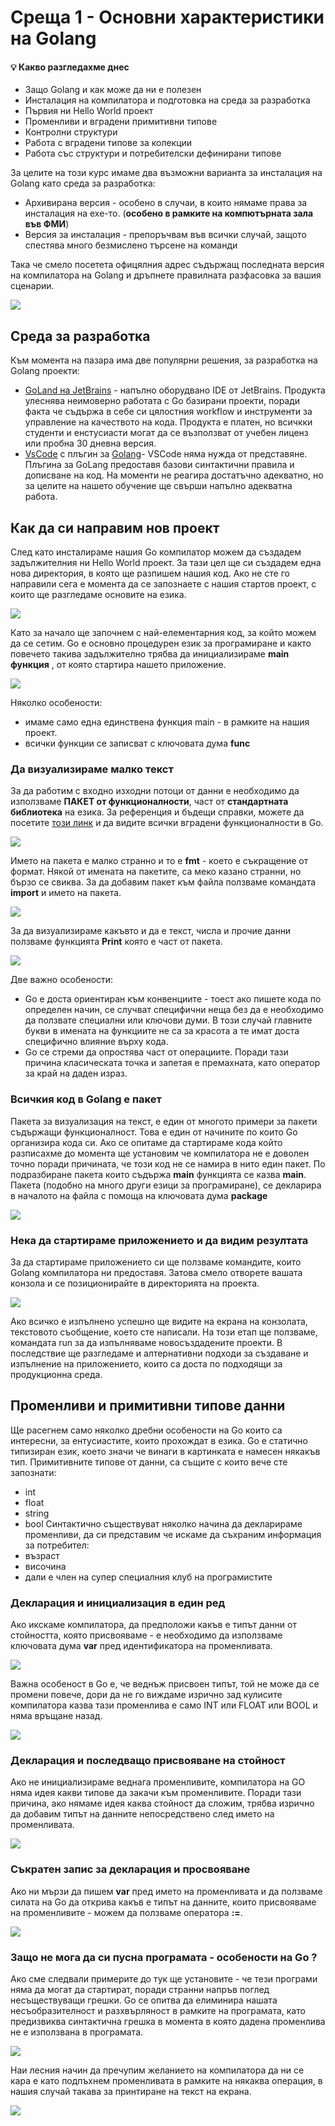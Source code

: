 # Среща 1 - Основни характеристики на Golang

#### 💡 Какво разгледахме днес
- Защо Golang и как може да ни е полезен
- Инсталация на компилатора и подготовка на среда за разработка
- Първия ни Hello World проект
- Променливи и вградени примитивни типове
- Контролни структури 
- Работа с вградени типове за колекции
- Работа със структури и потребителски дефинирани типове


За целите на този курс имаме два възможни варианта за инсталация на Golang като среда за разработка:
- Архивирана версия - особено в случаи, в които нямаме права за инсталация на exe-то. (**особено в рамките на компютърната зала във ФМИ**)
- Версия за инсталация - препоръчвам във всички случай, защото спестява много безмислено търсене на команди

Така че смело посетета офицялния адрес съдържащ последната версия на компилатора на Golang и дръпнете правилната разфасовка за вашия сценарии.

![](2024-05-10-20-13-56.png)


## Среда за разработка

Към момента на пазара има две популярни решения, за разработка на Golang проекти:
- [GoLand на JetBrains](https://www.jetbrains.com/go/) - напълно оборудвано IDE от JetBrains. Продукта улеснява неимоверно работата с Go базирани проекти, поради факта че съдържа в себе си цялостния workflow и инструменти за управление на качеството на кода. Продукта е платен, но всичкки студенти и енстусиасти могат да се възползват от учебен лиценз или пробна 30 дневна версия.
- [VsCode](https://code.visualstudio.com/) с плъгин за [Golang](https://marketplace.visualstudio.com/items?itemName=golang.go)- VSCode няма нужда от представяне. Плъгина за GoLang предоставя базови синтактични правила и дописване на код. На моменти не реагира достатъчно адекватно, но за целите на нашето обучение ще свърши напълно адекватна работа.

## Как да си направим нов проект

След като инсталираме нашия Go компилатор можем да създадем задължителния ни Hello World проект. За тази цел ще си създадем една нова директория, в която ще разпишем нашия код. Ако не сте го направили сега е момента да се запознаете с нашия стартов проект, с които ще разгледаме основите на езика. 

![](2024-05-10-20-40-14.png)

Като за начало ще започнем с най-елементарния код, за който можем да се сетим. Go е основно процедурен език за програмиране и както повечето такива задължително трябва да инициализираме **main функция** , от която стартира нашето приложение.

![](2024-05-10-20-47-30.png)

Няколко особености:
- имаме само една единствена функция main - в рамките на нашия проект.
- всички функции се записват с ключовата дума **func**

### Да визуализираме малко текст

За да работим с входно изходни потоци от данни е необходимо да използваме **ПАКЕТ от функционалности**, част от **стандартната библиотека** на езика. За референция и бъдещи справки, можете да посетите [този линк](https://pkg.go.dev/std) и да видите всички вградени функционалности в Go.

![](2024-05-10-20-59-06.png)

Името на пакета е малко странно и то е **fmt** - което е съкращение от формат. Някой от имената на пакетите, са меко казано странни, но бързо се свиква. 
За да добавим пакет към файла ползваме командата **import** и името на пакета. 

![](2024-05-10-21-04-06.png)

За да визуализираме какъвто и да е текст, числа и прочие данни ползваме функцията **Print** която е част от пакета. 

![](2024-05-10-21-09-52.png)

Две важно особености:
- Go е доста ориентиран към конвенциите - тоест ако пишете кода по определен начин, се случват специфични неща без да е необходимо да ползвате специални или ключови думи. В този случай главните букви в имената на функциите не са за красота а те имат доста специфично влияние върху кода.
- Go се стреми да опростява част от операциите. Поради тази причина класическата точка и запетая е премахната, като оператор за край на даден израз. 

### Всичкия код в Golang е пакет

Пакета за визуализация на текст, е един от многото примери за пакети съдържащи функционалност. Това е един от начините по които Go организира кода си. Ако се опитаме да стартираме кода който разписахме до момента ще установим че компилатора не е доволен точно поради причината, че този код не се намира в нито един пакет. По подразбиране пакета които съдържа **main** функцията се казва **main**. Пакета (подобно на много други езици за програмиране), се декларира в началото на файла с помоща на ключовата дума **package**

![](2024-05-10-21-26-49.png)


### Нека да стартираме приложението и да видим резултата

За да стартираме приложението си ще ползваме командите, които Golang компилатора ни предоставя. Затова смело отворете вашата конзола и се позиционирайте в директорията на проекта.

![](2024-05-10-22-57-13.png)

Ако всичко е изпълнено успешно ще видите на екрана на конзолата, текстовото съобщение, което сте написали. На този етап ще ползваме, командата run за да изпълняваме новосъздадените проекти. В последствие ще разгледаме и алтернативни подходи за създаване и изпълнение на приложението, които са доста по подходящи за продукционна среда. 

## Променливи и примитивни типове данни

Ще расегнем само няколко дребни особености на Go които са интересни, за ентусиастите, които прохождат в езика. Go е статично типизиран език, което значи че винаги в картинката е намесен някакъв тип. Примитивните типове от данни, са същите с които вече сте запознати:
- int
- float 
- string
- bool
Синтактично съществуват няколко начина да декларираме променливи, да си представим че искаме да съхраним информация за потребител:
- възраст
- височина
- дали е член на супер специалния клуб на програмистите

### Декларация и инициализация в един ред

Ако икскаме компилатора, да предположи какъв е типът данни от стойността, която присвояваме - е необходимо да използваме ключовата дума **var** пред идентификатора на променливата. 

![](2024-05-11-11-33-18.png)

Важна особеност в Go е, че веднъж присвоен типът, той не може да се промени повече, дори да не го виждаме изрично зад кулисите компилатора казва тази променлива е само INT или FLOAT или BOOL и няма връщане назад.

![](2024-05-11-11-38-21.png)


### Декларация и последващо присвояване на стойност

Ако не инициализираме веднага променливите, компилатора на GO няма идея какви типове да закачи към променливите. Поради тази причина, ако нямаме идея каква стойност да сложим, трябва изрично да добавим типът на данните непосредствено след името на променливата. 

![](2024-05-11-11-42-09.png)


### Съкратен запис за декларация и просвояване

Ако ни мързи да пишем **var** пред името на променливата и да ползваме силата на Go да открива какъв е типът на данните, които присвояваме на променливите - можем да ползваме оператора **:=**. 

![](2024-05-11-11-51-43.png)

### Защо не мога да си пусна програмата - особености на Go ?
Ако сме следвали примерите до тук ще установите - че тези програми няма да могат да стартират, поради странни напръв поглед несъществуващи грешки. Go се опитва да елиминира нашата несъобразителност и разхвърляност в рамките на програмата, като предизвиква синтактична грешка в момента в която дадена променлива не е използвана в програмата.

![](2024-05-11-11-56-26.png)

Наи лесния начин да пречупим желанието на компилатора да ни се кара е като подпъхнем променливата в рамките на някаква операция, в нашия случай такава за принтиране на текст на екрана. 

![](2024-05-11-11-59-26.png)